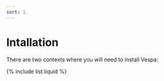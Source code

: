 ```yaml
---
sort: 1
---
```


# Intallation

There are two contexts where you will need to install Vespa:

{% include list.liquid %}
